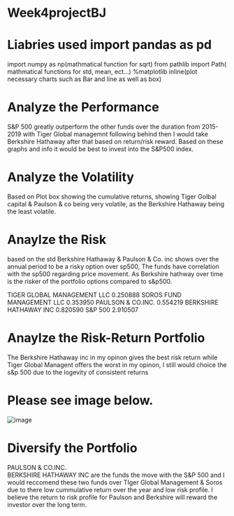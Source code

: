 # Week4projectBJ

# Liabries used import pandas as pd

import numpy as np(mathmatical function for sqrt)
from pathlib import Path( mathmatical functions for std, mean, ect...)
%matplotlib inline(plot necessary charts such as Bar and line as well as box)

# Analyze the Performance
S&P 500 greatly outperform the other funds over the duration from 2015-2019
with Tiger Global managemnt following behind then I would take Berkshire Hathaway after that
based on return/risk reward. Based on these graphs and info it would be best to invest into the S&P500 index. 

# Analyze the Volatility
Based on Plot box showing the cumulative returns, showing Tiger Golbal capital & Paulson & co being very volatile, as 
the Berkshire Hathaway being the least volatile. 

# Anaylze the Risk
based on the std Berkshire Hathaway & Paulson & Co. inc  shows over the annual period to be a risky option over sp500, The funds have 
correlation with the sp500 regarding price movement. As Berkshire hathway over time is the risker of the portfolio options compared to s&p500.

TIGER GLOBAL MANAGEMENT LLC    0.250888
SOROS FUND MANAGEMENT LLC      0.353950
PAULSON & CO.INC.              0.554219
BERKSHIRE HATHAWAY INC         0.820590
S&P 500                        2.910507

# Anaylze the Risk-Return Portfolio
The Berkshire Hathaway inc in my opinon gives the best risk return while Tiger Global Managent offers the worst in my opinon, I still would choice
the s&p 500 due to the logevity of consistent returns 

# Please see image below. 
![image](https://user-images.githubusercontent.com/106267420/177042271-142d047f-edfa-440c-b267-a0de7896d3a6.png)


# Diversify the Portfolio
PAULSON & CO.INC.          
BERKSHIRE HATHAWAY INC
are the funds the move with the S&P 500 and I would reccomend these two funds over TIger Global Management & Soros due to there low cummulative return 
over the year and low risk profile. I believe the return to risk profile for Paulson and Berkshire will reward the investor over the long term. 
